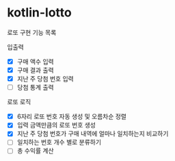 # kotlin-lotto

로또 구현 기능 목록

입출력

- [x] 구매 액수 입력
- [x] 구매 결과 출력
- [x] 지난 주 당첨 번호 입력
- [ ] 당첨 통계 출력

로또 로직

- [x] 6자리 로또 번호 자동 생성 및 오름차순 정렬
- [x] 입력 금액만큼의 로또 번호 생성
- [x] 지난 주 당첨 번호가 구매 내역에 얼마나 일치하는지 비교하기
- [ ] 일치하는 번호 개수 별로 분류하기
- [ ] 총 수익률 계산